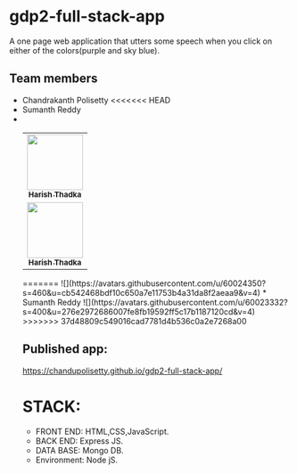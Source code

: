 # gdp2-full-stack-app

A one page web application that utters some speech when you click on either of the colors(purple and sky blue).

## Team members
* Chandrakanth Polisetty 
<<<<<<< HEAD
* <table>
  <tr>
    <td align="center"><a href="https://github.com/sumanthreddy1233"><img src="https://avatars.githubusercontent.com/u/60023332?s=460&u=276e2972686007fe8fb19592ff5c17b1187120cd&v=4" width="100px;" alt=""/><br /><sub><b>Harish Thadka</b></sub></a><br /><a href="https://github.com/sumanthreddy1233" title="Code"></a></td>
* Sumanth Reddy 
*    <tr> <td align="center"><a href="https://github.com/Chandupolisetty"><img src="https://avatars.githubusercontent.com/u/60024350?s=460&u=cb542468bdf10c650a7e11753b4a31da8f2aeaa9&v=4" width="100px;" alt=""/><br /><sub><b>Harish Thadka</b></sub></a><br /><a href="https://github.com/Chandupolisetty" title="Code"></a></td>
</table>
=======
![](https://avatars.githubusercontent.com/u/60024350?s=460&u=cb542468bdf10c650a7e11753b4a31da8f2aeaa9&v=4)
* Sumanth Reddy 
![](https://avatars.githubusercontent.com/u/60023332?s=400&u=276e2972686007fe8fb19592ff5c17b1187120cd&v=4)
>>>>>>> 37d48809c549016cad7781d4b536c0a2e7268a00

## Published app: 
https://chandupolisetty.github.io/gdp2-full-stack-app/

# STACK:
* FRONT END: HTML,CSS,JavaScript.
* BACK END: Express JS.
* DATA BASE: Mongo DB.
* Environment: Node jS.
